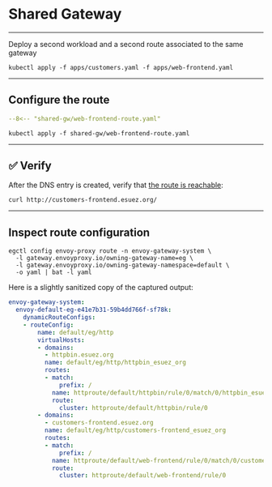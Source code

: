 # Shared Gateway

---

Deploy a second workload and a second route associated to the same gateway

```shell
kubectl apply -f apps/customers.yaml -f apps/web-frontend.yaml
```

---

## Configure the route

```yaml linenums="1"
--8<-- "shared-gw/web-frontend-route.yaml"
```

```shell
kubectl apply -f shared-gw/web-frontend-route.yaml
```

---

## :white_check_mark: Verify

After the DNS entry is created, verify that [the route is reachable](http://customers-frontend.esuez.org/):

```shell
curl http://customers-frontend.esuez.org/
```

---

## Inspect route configuration

```shell
egctl config envoy-proxy route -n envoy-gateway-system \
  -l gateway.envoyproxy.io/owning-gateway-name=eg \
  -l gateway.envoyproxy.io/owning-gateway-namespace=default \
  -o yaml | bat -l yaml
```

Here is a slightly sanitized copy of the captured output:

```yaml
envoy-gateway-system:
  envoy-default-eg-e41e7b31-59b4dd766f-sf78k:
    dynamicRouteConfigs:
    - routeConfig:
        name: default/eg/http
        virtualHosts:
        - domains:
          - httpbin.esuez.org
          name: default/eg/http/httpbin_esuez_org
          routes:
          - match:
              prefix: /
            name: httproute/default/httpbin/rule/0/match/0/httpbin_esuez_org
            route:
              cluster: httproute/default/httpbin/rule/0
        - domains:
          - customers-frontend.esuez.org
          name: default/eg/http/customers-frontend_esuez_org
          routes:
          - match:
              prefix: /
            name: httproute/default/web-frontend/rule/0/match/0/customers-frontend_esuez_org
            route:
              cluster: httproute/default/web-frontend/rule/0
```
